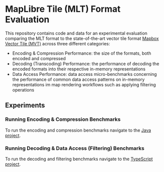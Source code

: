 # MapLibre Tile (MLT) Format Evaluation

This repository contains code and data for an experimental evaluation comparing the MLT format to 
the state-of-the-art vector tile format [Mapbox Vector Tile (MVT)](https://github.com/mapbox/vector-tile-spec) across 
three different categories:
- Encoding & Compression Performance: the size of the formats, both encoded and compressed
- Decoding (Transcoding) Performance: the performance of decoding the encoded formats into their respective in-memory representations
- Data Access Performance: data access micro-benchmarks concerning the performance of common data access patterns on in-memory representations im map rendering workflows such as applying filtering operations

##  Experiments

### Running Encoding & Compression Benchmarks

To run the encoding and compression benchmarks navigate to the [Java project](./java).

### Running Decoding & Data Access (Filtering) Benchmarks

To run the decoding and filtering benchmarks navigate to the [TypeScript project](./ts).
